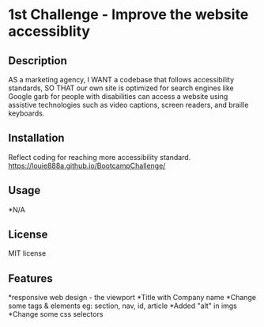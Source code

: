 # 1st Challenge - Improve the website accessiblity

## Description
AS a marketing agency, I WANT a codebase that follows accessibility standards, SO THAT our own site is optimized for search engines like Google garb for people with disabilities can access a website using assistive technologies such as video captions, screen readers, and braille keyboards.

## Installation
Reflect coding for reaching more accessibility standard.
https://louie888a.github.io/BootcampChallenge/


## Usage
*N/A

## License
MIT license

## Features
*responsive web design - the viewport
*Title with Company name
*Change some tags & elements eg: section, nav, id, article
*Added "alt" in imgs
*Change some css selectors
